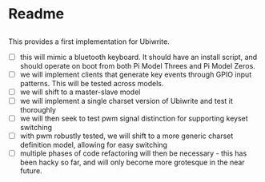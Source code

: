 # Readme
## 

This provides a first implementation for Ubiwrite.

- [ ] this will mimic a bluetooth keyboard. It should have an install script, and should operate on boot from both Pi Model Threes and Pi Model Zeros.
- [ ] we will implement clients that generate key events through GPIO input patterns. This will be tested across models.
- [ ] we will shift to a master-slave model
- [ ] we will implement a single charset version of Ubiwrite and test it thoroughly
- [ ] we will then seek to test pwm signal distinction for supporting keyset switching
- [ ] with pwm robustly tested, we will shift to a more generic charset definition model, allowing for easy switching
- [ ] multiple phases of code refactoring will then be necessary - this has been hacky so far, and will only become more grotesque in the near future.
